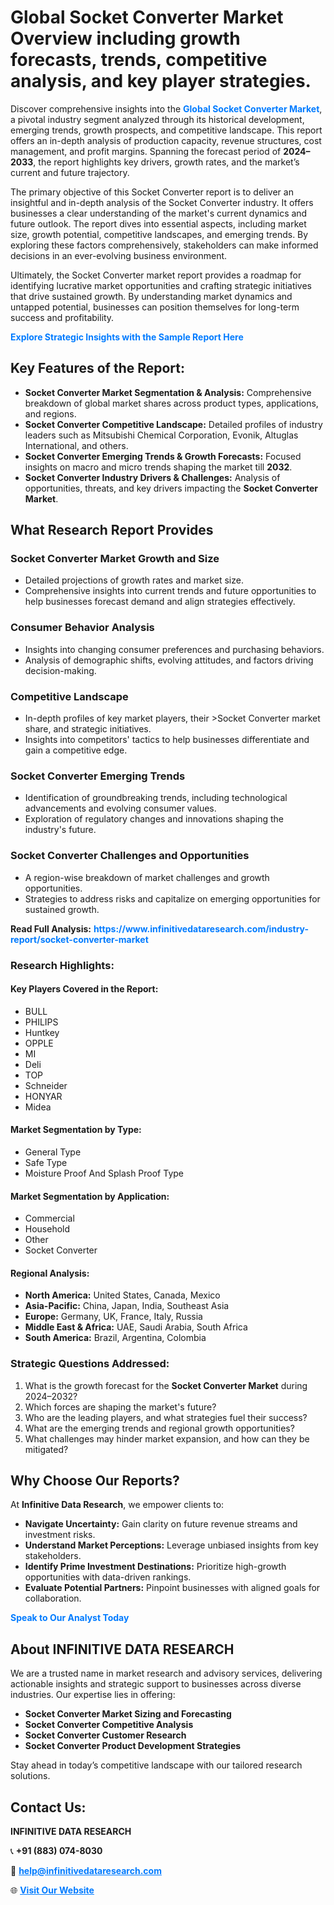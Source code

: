 <h1>Global Socket Converter Market Overview including growth forecasts, trends, competitive analysis, and key player strategies.</h1>
<p>
Discover comprehensive insights into the 
<a href="https://www.infinitivedataresearch.com/industry-report/socket-converter-market" rel="dofollow" style="color: #007BFF; text-decoration: none;"><strong>Global Socket Converter Market</strong></a>, a pivotal industry segment analyzed through its historical development, emerging trends, growth prospects, and competitive landscape. This report offers an in-depth analysis of production capacity, revenue structures, cost management, and profit margins. Spanning the forecast period of <strong>2024–2033</strong>, the report highlights key drivers, growth rates, and the market’s current and future trajectory.
</p>
<p>
The primary objective of this Socket Converter report is to deliver an insightful and in-depth analysis of the Socket Converter industry. It offers businesses a clear understanding of the market's current dynamics and future outlook. The report dives into essential aspects, including market size, growth potential, competitive landscapes, and emerging trends. By exploring these factors comprehensively, stakeholders can make informed decisions in an ever-evolving business environment.
</p>
<p>
Ultimately, the Socket Converter market report provides a roadmap for identifying lucrative market opportunities and crafting strategic initiatives that drive sustained growth. By understanding market dynamics and untapped potential, businesses can position themselves for long-term success and profitability.
</p>
<p>
<a href="https://www.infinitivedataresearch.com/request-sample/reportId=102999" style="color: #007BFF; text-decoration: none;"><strong>Explore Strategic Insights with the Sample Report Here</strong></a>
</p>

<h2>Key Features of the Report:</h2>
<ul>
<li><strong>Socket Converter Market Segmentation & Analysis:</strong> Comprehensive breakdown of global market shares across product types, applications, and regions.</li>
<li><strong>Socket Converter Competitive Landscape:</strong> Detailed profiles of industry leaders such as Mitsubishi Chemical Corporation, Evonik, Altuglas International, and others.</li>
<li><strong>Socket Converter Emerging Trends & Growth Forecasts:</strong> Focused insights on macro and micro trends shaping the market till <strong>2032</strong>.</li>
<li><strong>Socket Converter Industry Drivers & Challenges:</strong> Analysis of opportunities, threats, and key drivers impacting the <strong>Socket Converter Market</strong>.</li>
</ul>

<h2>What Research Report Provides</h2>
<h3>Socket Converter Market Growth and Size</h3>
<ul>
<li>Detailed projections of growth rates and market size.</li>
<li>Comprehensive insights into current trends and future opportunities to help businesses forecast demand and align strategies effectively.</li>
</ul>

<h3>Consumer Behavior Analysis</h3>
<ul>
<li>Insights into changing consumer preferences and purchasing behaviors.</li>
<li>Analysis of demographic shifts, evolving attitudes, and factors driving decision-making.</li>
</ul>

<h3>Competitive Landscape</h3>
<ul>
<li>In-depth profiles of key market players, their >Socket Converter market share, and strategic initiatives.</li>
<li>Insights into competitors' tactics to help businesses differentiate and gain a competitive edge.</li>
</ul>

<h3>Socket Converter Emerging Trends</h3>
<ul>
<li>Identification of groundbreaking trends, including technological advancements and evolving consumer values.</li>
<li>Exploration of regulatory changes and innovations shaping the industry's future.</li>
</ul>

<h3>Socket Converter Challenges and Opportunities</h3>
<ul>
<li>A region-wise breakdown of market challenges and growth opportunities.</li>
<li>Strategies to address risks and capitalize on emerging opportunities for sustained growth.</li>
</ul>
<p><strong>Read Full Analysis:</strong> <a href="https://www.infinitivedataresearch.com/industry-report/socket-converter-market" rel="dofollow" style="color: #007BFF; text-decoration: none;"><strong>https://www.infinitivedataresearch.com/industry-report/socket-converter-market</strong></a></p>
<h3>Research Highlights:</h3>
<h4>Key Players Covered in the Report:</h4>
<ul><li>BULL</li><li>PHILIPS</li><li>Huntkey</li><li>OPPLE</li><li>MI</li><li>Deli</li><li>TOP</li><li>Schneider</li><li>HONYAR</li><li>Midea</li></ul>
<h4>Market Segmentation by Type:</h4>
<ul><li>General Type</li><li>Safe Type</li><li>Moisture Proof And Splash Proof Type</li></ul>
<h4>Market Segmentation by Application:</h4>
<ul><li>Commercial</li><li>Household</li><li>Other</li><li>Socket Converter</li></ul>

<h4>Regional Analysis:</h4>
<ul>
<li><strong>North America:</strong> United States, Canada, Mexico</li>
<li><strong>Asia-Pacific:</strong> China, Japan, India, Southeast Asia</li>
<li><strong>Europe:</strong> Germany, UK, France, Italy, Russia</li>
<li><strong>Middle East & Africa:</strong> UAE, Saudi Arabia, South Africa</li>
<li><strong>South America:</strong> Brazil, Argentina, Colombia</li>
</ul>

<h3>Strategic Questions Addressed:</h3>
<ol>
<li>What is the growth forecast for the <strong>Socket Converter Market</strong> during 2024–2032?</li>
<li>Which forces are shaping the market's future?</li>
<li>Who are the leading players, and what strategies fuel their success?</li>
<li>What are the emerging trends and regional growth opportunities?</li>
<li>What challenges may hinder market expansion, and how can they be mitigated?</li>
</ol>

<h2>Why Choose Our Reports?</h2>
<p>At <strong>Infinitive Data Research</strong>, we empower clients to:</p>
<ul>
<li><strong>Navigate Uncertainty:</strong> Gain clarity on future revenue streams and investment risks.</li>
<li><strong>Understand Market Perceptions:</strong> Leverage unbiased insights from key stakeholders.</li>
<li><strong>Identify Prime Investment Destinations:</strong> Prioritize high-growth opportunities with data-driven rankings.</li>
<li><strong>Evaluate Potential Partners:</strong> Pinpoint businesses with aligned goals for collaboration.</li>
</ul>
<p><a href="https://www.infinitivedataresearch.com/industry-report/socket-converter-market" rel="dofollow" style="color: #007BFF; text-decoration: none;"><strong>Speak to Our Analyst Today</strong></a></p>

<h2>About INFINITIVE DATA RESEARCH</h2>
<p>We are a trusted name in market research and advisory services, delivering actionable insights and strategic support to businesses across diverse industries. Our expertise lies in offering:</p>
<ul>
<li><strong>Socket Converter Market Sizing and Forecasting</strong></li>
<li><strong>Socket Converter Competitive Analysis</strong></li>
<li><strong>Socket Converter Customer Research</strong></li>
<li><strong>Socket Converter Product Development Strategies</strong></li>
</ul>
<p>Stay ahead in today’s competitive landscape with our tailored research solutions.</p>

<h2>Contact Us:</h2>
<p><strong>INFINITIVE DATA RESEARCH</strong></p>
<p>📞 <strong>+91 (883) 074-8030</strong></p>
<p>📧 <strong><a href="mailto:help@infinitivedataresearch.com" style="color: #007BFF;">help@infinitivedataresearch.com</a></strong></p>
<p>🌐 <strong><a href="https://www.infinitivedataresearch.com" rel="dofollow" style="color: #007BFF;">Visit Our Website</a></strong></p>